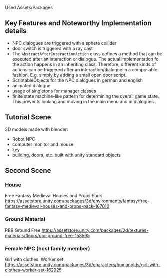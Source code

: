 Used Assets/Packages

## Key Features and Noteworthy Implementation details

- NPC dialogues are triggered with a sphere collider
- door switch is triggered with a ray cast
- The `AbstractAfterInteractionAction` class defines a method that can be executed after an interaction or dialogue. The actual implementation fo the action happens in an inheriting class. Therefore, different kinds of actions can be triggered after an interaction/dialogue in a composable fashion. E.g. simply by adding a small open door script.
- ScriptableObjects for the NPC dialogues in german and english
- animated dialogue
- usage of singletons for manager classes
- finite state machine-like pattern for determining the overall game state. This prevents looking and moving in the main menu and in dialogues.

## Tutorial Scene

3D models made with blender:

- Robot NPC
- computer monitor and mouse
- key
- building, doors, etc. built with unity standard objects

## Second Scene

### House

Free Fantasy Medieval Houses and Props Pack
https://assetstore.unity.com/packages/3d/environments/fantasy/free-fantasy-medieval-houses-and-props-pack-167010


### Ground Material

PBR Ground Free
https://assetstore.unity.com/packages/2d/textures-materials/floors/pbr-ground-free-158595


### Female NPC (host family member)

Girl with clothes. Worker set
https://assetstore.unity.com/packages/3d/characters/humanoids/girl-with-clothes-worker-set-162925